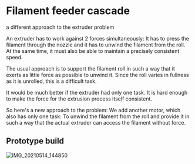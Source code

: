 # Filament feeder cascade
a different approach to the extruder problem

An extruder has to work against 2 forces simultaneously: It has to press the filament through the nozzle and it has to unwind the filament from the roll. At the same time, it must also be able to maintain a precisely consistent speed.

The usual approach is to support the filament roll in such a way that it exerts as little force as possible to unwind it. Since the roll varies in fullness as it is unrolled, this is a difficult task.

It would be much better if the extruder had only one task. It is hard enough to make the force for the extrusion process itself consistent.

So here's a new approach to the problem: We add another motor, which also has only one task: To unwind the filament from the roll and provide it in such a way that the actual extruder can access the filament without force.

## Prototype build

![IMG_20210514_144850](https://user-images.githubusercontent.com/3326711/118272950-a1234e00-b4c3-11eb-8c8a-8284dd5ae31d.jpg?v=1&s=100)
